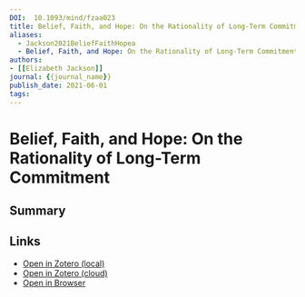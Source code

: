 ```yaml
---
DOI:  10.1093/mind/fzaa023
title: Belief, Faith, and Hope: On the Rationality of Long-Term Commitment
aliases:
  - Jackson2021BeliefFaithHopea
  - Belief, Faith, and Hope: On the Rationality of Long-Term Commitment
authors: 
- [[Elizabeth Jackson]]
journal: {{journal_name}}
publish_date: 2021-06-01
tags: 
---
```

# Belief, Faith, and Hope: On the Rationality of Long-Term Commitment
## Summary


## Links
- [Open in Zotero (local)](zotero://select/library/items/MZ2AVX5A)
- [Open in Zotero (cloud)](http://zotero.org/users/8012208/items/MZ2AVX5A)
- [Open in Browser](https://doi.org/10.1093/mind/fzaa023)